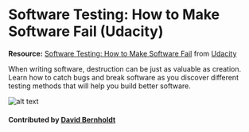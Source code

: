 # Software Testing: How to Make Software Fail (Udacity)

**Resource:** [Software Testing: How to Make Software Fail](https://www.udacity.com/course/software-testing--cs258) from [Udacity](https://www.udacity.com/)

When writing software, destruction can be just as valuable as creation. Learn how to catch bugs and break software as you discover different testing methods that will help you build better software.

![alt text](https://upload.wikimedia.org/wikipedia/commons/thumb/3/3b/Udacity_logo.png/320px-Udacity_logo.png "Udacity Logo")

#### Contributed by [David Bernholdt](http://github.com/bernhold)

<!---
Publish: yes
Categories: Reliability, skills
Topics: testing
Tags: training, video
Level: 2
Prerequisites: defaults
Aggregate: none
--->
